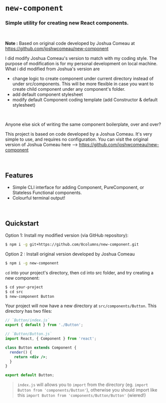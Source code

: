 # `new-component`
### Simple utility for creating new React components.

<br />

**Note :** Based on original code developed by Joshua Comeau at https://github.com/joshwcomeau/new-component 

I did modify Joshua Comeau's version to match with my coding style. The purpose of modification is for my personal development on local machine. What i did modified from Joshua's version are

- change logic to create component under current directory instead of under src/components. This will be more flexible in case you want to create child component under any component's folder.
- add default component stylesheet 
- modify default Component coding template (add Constructor & default stylesheet)

<br />

Anyone else sick of writing the same component boilerplate, over and over?

This project is based on code developed by a Joshua Comeau. It's very simple to use, and requires no configuration. You can visit the original version of Joshua Comeau here --> https://github.com/joshwcomeau/new-component

<br />

## Features
- Simple CLI interface for adding Component, PureComponent, or Stateless Functional components.
- Colourful terminal output!

<br />

## Quickstart

Option 1: Install my modified version (via GitHub repository):

```bash
$ npm i -g git+https://github.com/8columns/new-component.git
```

Option 2 : Install original version developed by Joshua Comeau

```bash
$ npm i -g new-component
```


`cd` into your project's directory, then cd into src folder, and try creating a new component:

```bash
$ cd your-project
$ cd src
$ new-component Button
```

Your project will now have a new directory at `src/components/Button`. This directory has two files:

```jsx
// `Button/index.js`
export { default } from './Button';
```

```jsx
// `Button/Button.js`
import React, { Component } from 'react';

class Button extends Component {
  render() {
    return <div />;
  }
}

export default Button;
```

> `index.js` will allows you to `import` from the directory (eg. `import Button from 'components/Button'`), otherwise you should import like this `import Button from 'components/Button/Button'` (wiered!)
>
